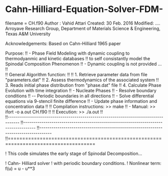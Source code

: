 # Cahn-Hilliard-Equation-Solver-FDM-

filename = CH.f90
Author : Vahid Attari
Created: 30 Feb. 2016
Modified: ....
Arroyave Research Group, Department of Materials Science & Engineering, Texas A&M University

Acknowledgements:  Based on Cahn-Hilliard 1965 paper

Purpose:
!!   - Phase Field Modeling with dynamic coupling to thermodyanmic and kinetic databases
!!     to self consistantly model the Spinodal Composition Phenomenon
!!   - Dynamic coupling is not provided ...
!!   
!! General Algorithm function:
!!
!!   1. Retrieve parameter data from file "parameters.dat"
!!   2. Assess thermodynamics of the associated system 
!!   3. Reads initial phase distribution from "phase.dat" file
!!   4. Calculate Phase Evolution with time integration
!!      -  Nucleate Phases
!!      -  Resolve boundary conditions 
!!         -- Periodic boundaries in all directions
!!      -  Solve differential equations via 9-stencil finite difference
!!      -  Update phase information and concentration data
!!
!! Compilation instructions: >> make
!!    - Manual: >>  ifort -o a.out CH.f90
!!
!! Execution: >> ./a.out 
!!                                     
!!------------------------------------------------------------------------------------
!!------------------------------------------------------------------------------------
!!------------------------------------------------------------------------------------
!!====================================================================================

!   This code simulates the early stage of Spinodal Decomposition...

!   Cahn- Hilliard solver 
!   with periodic boundary conditions.
!   Nonlinear term: f(u) = u - u**3
